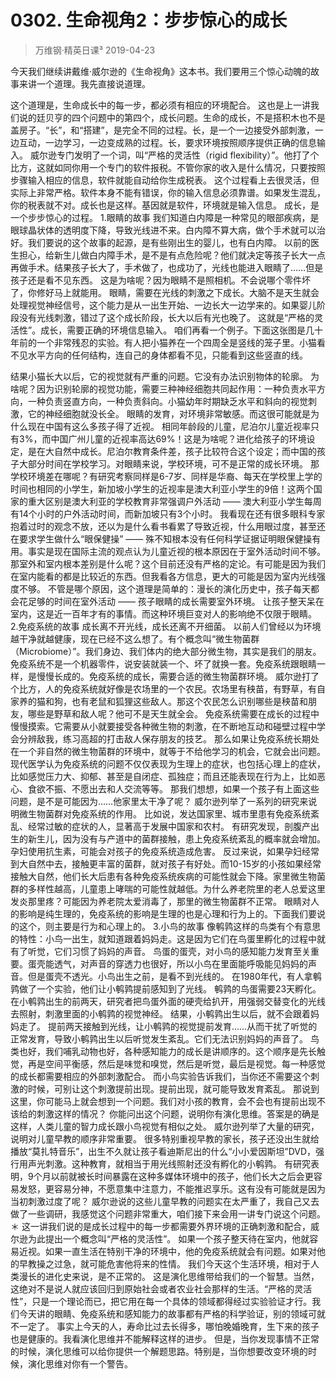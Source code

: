 # 0302. 生命视角2：步步惊心的成长
> 万维钢·精英日课³
2019-04-23

今天我们继续讲戴维·威尔逊的《生命视角》这本书。我们要用三个惊心动魄的故事来讲一个道理。我先直接说道理。

这个道理是，生命成长中的每一步，都必须有相应的环境配合。
这也是上一讲我们说的廷贝亨的四个问题中的第四个，成长问题。生命的成长，不是搭积木也不是盖房子。“长”，和“搭建”，是完全不同的过程。长，是一个一边接受外部刺激，一边互动，一边学习，一边变成熟的过程。长，要求环境按照顺序提供正确的信息输入。
威尔逊专门发明了一个词，叫“严格的灵活性（rigid flexibility）”。他打了个比方，这就如同你用一个专门的软件报税。不管你家的收入是什么情况，只要按照步骤输入相应的信息，软件就能自动给你生成税表。
这个过程看上去很灵活，但实际上非常严格。软件本身不能有错误，你的输入信息必须靠谱。如果发生混乱，你的税表就不对。成长也是这样。基因就是软件，环境就是输入信息。
成长，是一个步步惊心的过程。
1.眼睛的故事
我们知道白内障是一种常见的眼部疾病，是眼球晶状体的透明度下降，导致光线进不来。白内障不算大病，做个手术就可以治好。我们要说的这个故事的起源，是有些刚出生的婴儿，也有白内障。
以前的医生担心，给新生儿做白内障手术，是不是有点危险呢？他们就决定等孩子长大一点再做手术。结果孩子长大了，手术做了，也成功了，光线也能进入眼睛了……但是孩子还是看不见东西。
这是为啥呢？因为眼睛不是照相机。不会说哪个零件坏了，你修好马上就能用。
眼睛，需要在光线的刺激之下成长。大脑不是天生就会处理视觉神经信号，这个能力是从一出生开始、一边长大一边学来的。如果婴儿阶段没有光线刺激，错过了这个成长阶段，长大以后有光也晚了。
这就是“严格的灵活性”。成长，需要正确的环境信息输入。
咱们再看一个例子。下面这张图是几十年前的一个非常残忍的实验。有人把小猫养在一个四周全是竖线的笼子里。小猫看不见水平方向的任何结构，连自己的身体都看不见，只能看到这些竖直的线。

结果小猫长大以后，它的视觉就有严重的问题。它没有办法识别物体的轮廓。
为啥呢？因为识别轮廓的视觉功能，需要三种神经细胞共同起作用：一种负责水平方向，一种负责竖直方向，一种负责斜向。小猫幼年时期缺乏水平和斜向的视觉刺激，它的神经细胞就没长全。
眼睛的发育，对环境非常敏感。而这很可能就是为什么现在中国有这么多孩子得了近视。
相同年龄段的儿童，尼泊尔儿童近视率只有3%，而中国广州儿童的近视率高达69%！这是为啥呢？进化给孩子的环境设定，是在大自然中成长。尼泊尔教育条件差，孩子比较符合这个设定；而中国的孩子大部分时间在学校学习。对眼睛来说，学校环境，可不是正常的成长环境。
那学校环境差在哪呢？有研究考察同样是6-7岁、同样是华裔、每天在学校里上学的时间也相同的小学生，新加坡小学生的近视率是澳大利亚小学生的9倍！这两个国家的重大区别是澳大利亚的学校教育非常强调户外活动 —— 澳大利亚小学生每周有14个小时的户外活动时间，而新加坡只有3个小时。
我看现在还有很多眼科专家抱着过时的观念不放，还以为是什么看书看累了导致近视，什么用眼过度，甚至还在要求学生做什么“眼保健操” —— 殊不知根本没有任何科学证据证明眼保健操有用。事实是现在国际主流的观点认为儿童近视的根本原因在于室外活动时间不够。
那室外和室内根本差别是什么呢？这个目前还没有严格的定论。有可能是因为我们在室内能看的都是比较近的东西。但我看各方信息，更大的可能是因为室内光线强度不够。
不管是哪个原因，这个道理是简单的：漫长的演化历史中，孩子每天都会花足够的时间在室外活动 —— 孩子眼睛的成长需要室外环境。
让孩子整天呆在室内，这是近一百年才有的事情。而这种环境巨变对人的影响绝不仅限于眼睛。
2.免疫系统的故事
成长离不开光线，成长还离不开细菌。
以前人们曾经以为环境越干净就越健康，现在已经不这么想了。有个概念叫“微生物菌群（Microbiome）”。我们身边、我们体内的绝大部分微生物，其实是我们的朋友。
免疫系统不是一个机器零件，说安装就装一个、坏了就换一套。免疫系统跟眼睛一样，是慢慢长成的。免疫系统的成长，需要合适的微生物菌群环境。
威尔逊打了个比方，人的免疫系统就好像是农场里的一个农民。农场里有秧苗，有野草，有自家养的猫和狗，也有老鼠和狐狸这些敌人。那这个农民怎么识别哪些是秧苗和朋友，哪些是野草和敌人呢？他可不是天生就全会。
免疫系统需要在成长的过程中慢慢摸索。它需要从小就要接受各种微生物的刺激，在不断地互动和碰壁过程中学会分辨敌我，练习高超的打击敌人保存朋友的技艺。
那么如果让免疫系统长期处在一个非自然的微生物菌群的环境中，就等于不给他学习的机会，它就会出问题。现代医学认为免疫系统的问题不仅仅表现为生理上的症状，也包括心理上的症状，比如感觉压力大、抑郁、甚至是自闭症、孤独症；而且还能表现在行为上，比如恶心、食欲不振、不愿出去和人交流等等。
那我们想想，如果一个孩子有上面这些问题，是不是可能因为……他家里太干净了呢？
威尔逊列举了一系列的研究来说明微生物菌群对免疫系统的作用。
比如说，发达国家里、城市里患有免疫系统紊乱、经常过敏的症状的人，显著高于发展中国家和农村。
有研究发现，剖腹产出生的新生儿，因为没有与产道中的菌群接触，患上免疫系统紊乱的概率就会增加。孕妇使用抗生素，可能会对孩子的免疫系统造成危害。
反过来说，如果孕妇经常到大自然中去，接触更丰富的菌群，就对孩子有好处。而10-15岁的小孩如果经常接触大自然，他们长大后患有各种免疫系统疾病的可能性就会下降。家里微生物菌群的多样性越高，儿童患上哮喘的可能性就越低。为什么养老院里的老人总爱这里发炎那里疼？可能因为养老院太爱消毒了，那里的微生物菌群不正常。
眼睛对人的影响是纯生理的，免疫系统的影响是生理的也是心理和行为上的。下面我们要说的这个，则主要是行为和心理上的。
3.小鸟的故事
像鹌鹑这样的鸟类有个有意思的特性：小鸟一出生，就知道跟着妈妈走。这是因为它们在鸟蛋里孵化的过程中就有了听觉，它们习惯了妈妈的声音。
鸟蛋的蛋壳，对小鸟的感知能力发育至关重要。蛋壳能透气，对声音的穿透力也很好，所以小鸟在里面能呼吸能见妈妈的声音。但是蛋壳不透光。小鸟出生之前，是看不到光线的。
在1980年代，有人拿鹌鹑做了一个实验，他们让小鹌鹑提前感知到了光线。
鹌鹑的鸟蛋需要23天孵化。在小鹌鹑出生的前两天，研究者把鸟蛋外面的硬壳给扒开，用强弱交替变化的光线去照射，刺激里面的小鹌鹑的视觉神经。
结果，小鹌鹑出生以后，就不会跟着妈妈走了。
提前两天接触到光线，让小鹌鹑的视觉提前发育……从而干扰了听觉的正常发育，导致小鹌鹑出生以后听觉发生紊乱。它们无法识别妈妈的声音了。
鸟类也好，我们哺乳动物也好，各种感知能力的成长是讲顺序的。这个顺序是先长触觉，再是空间平衡感，然后是味觉和嗅觉，然后是听觉，最后是视觉。每一种感觉的成长都需要相应的外部刺激配合。
而小鸟实验告诉我们，当你还不需要这个刺激的时候，可别让这个刺激提前出现。提前出现，就可能导致发育紊乱。
那说到这里，你可能马上就会想到一个问题。我们对小孩的教育，会不会也有提前出现不该给的刺激这样的情况？
你能问出这个问题，说明你有演化思维。答案是的确是这样，人类儿童的智力成长跟小鸟视觉有相似之处。
威尔逊列举了大量的研究，说明对儿童早教的顺序非常重要。
很多特别重视早教的家长，孩子还没出生就给播放“莫扎特音乐”，出生不久就让孩子看迪斯尼出的什么“小小爱因斯坦”DVD，强行用声光刺激。这种教育，就相当于用光线照射还没有孵化的小鹌鹑。
有研究表明，9个月以前就被长时间暴露在这种多媒体环境中的孩子，他们长大之后会更容易发怒，更容易分神，不愿意集中注意力，不能推迟享乐。这有没有可能就是因为当初刺激过度了呢？
威尔逊说的这些儿童早教的问题实在太严重了，我自己又去做了一些调研，我感觉这个问题非常重大，咱们接下来会用一讲专门说这个问题。
＊
这一讲我们说的是成长过程中的每一步都需要外界环境的正确刺激和配合，威尔逊为此提出一个概念叫“严格的灵活性”。
如果一个孩子整天待在室内，他就容易近视。如果一直生活在特别干净的环境中，他的免疫系统就会有问题。如果对他的早教操之过急，就可能危害他将来的性情。
我们今天这个生活环境，相对于人类漫长的进化史来说，是不正常的。
这是演化思维带给我们的一个智慧。当然，这绝对不是说人就应该回归到原始社会或者农业社会那样的生活。“严格的灵活性”，只是一个理论而已，把它用在每一个具体的领域都得经过实验验证才行。我们今天讲的眼睛、免疫系统和感知能力的故事都有严格的科学验证，别的领域可就不一定了。
事实上今天的人，寿命比过去长得多，哪怕晚婚晚育，生下来的孩子也是健康的。我看演化思维并不能解释这样的进步。
但是，当你发现事情不正常的时候，演化思维可以给你提供一个解题思路。特别是，当你想要改变环境的时候，演化思维对你有一个警告。
